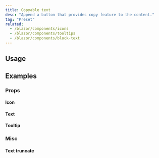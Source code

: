 ```yaml
---
title: Copyable text
desc: "Append a button that provides copy feature to the content."
tag: "Preset"
related:
  - /blazor/components/icons
  - /blazor/components/tooltips
  - /blazor/components/block-text
---
```


## Usage

<masa-example file="Examples.components.copyable_text.Usage"></masa-example>

## Examples

### Props

#### Icon

<masa-example file="Examples.components.copyable_text.Icon"></masa-example>

#### Text

<masa-example file="Examples.components.copyable_text.Text"></masa-example>

#### Tooltip

<masa-example file="Examples.components.copyable_text.Tooltip"></masa-example>

### Misc

#### Text truncate

<masa-example file="Examples.components.copyable_text.TextTruncate"></masa-example>
